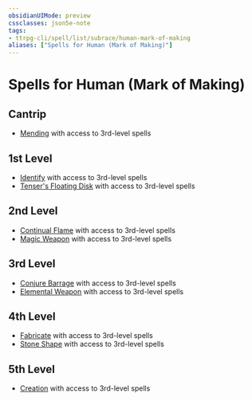 ```yaml
---
obsidianUIMode: preview
cssclasses: json5e-note
tags:
- ttrpg-cli/spell/list/subrace/human-mark-of-making
aliases: ["Spells for Human (Mark of Making)"]
---
```

# Spells for Human (Mark of Making)

## Cantrip

- [Mending](Misc%20Files/CLI/compendium/spells/mending-xphb.md "XPHB") with access to 3rd-level spells

## 1st Level

- [Identify](Misc%20Files/CLI/compendium/spells/identify-xphb.md "XPHB") with access to 3rd-level spells
- [Tenser's Floating Disk](Misc%20Files/CLI/compendium/spells/tensers-floating-disk-xphb.md "XPHB") with access to 3rd-level spells

## 2nd Level

- [Continual Flame](Misc%20Files/CLI/compendium/spells/continual-flame-xphb.md "XPHB") with access to 3rd-level spells
- [Magic Weapon](Misc%20Files/CLI/compendium/spells/magic-weapon-xphb.md "XPHB") with access to 3rd-level spells

## 3rd Level

- [Conjure Barrage](Misc%20Files/CLI/compendium/spells/conjure-barrage-xphb.md "XPHB") with access to 3rd-level spells
- [Elemental Weapon](Misc%20Files/CLI/compendium/spells/elemental-weapon-xphb.md "XPHB") with access to 3rd-level spells

## 4th Level

- [Fabricate](Misc%20Files/CLI/compendium/spells/fabricate-xphb.md "XPHB") with access to 3rd-level spells
- [Stone Shape](Misc%20Files/CLI/compendium/spells/stone-shape-xphb.md "XPHB") with access to 3rd-level spells

## 5th Level

- [Creation](Misc%20Files/CLI/compendium/spells/creation-xphb.md "XPHB") with access to 3rd-level spells